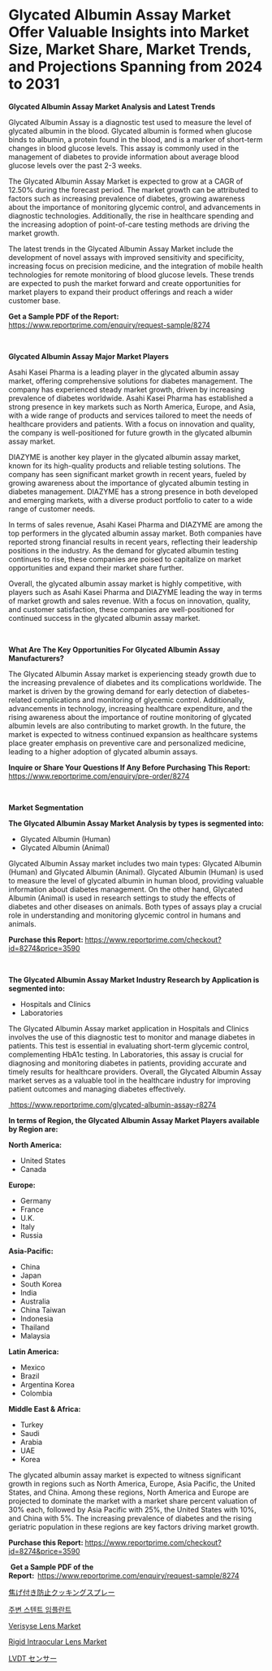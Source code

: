 <p><h1>Glycated Albumin Assay Market Offer Valuable Insights into Market Size, Market Share, Market Trends, and Projections Spanning from 2024 to 2031</h1></p><p><strong>Glycated Albumin Assay Market Analysis and Latest Trends</strong></p>
<p><p>Glycated Albumin Assay is a diagnostic test used to measure the level of glycated albumin in the blood. Glycated albumin is formed when glucose binds to albumin, a protein found in the blood, and is a marker of short-term changes in blood glucose levels. This assay is commonly used in the management of diabetes to provide information about average blood glucose levels over the past 2-3 weeks.</p><p>The Glycated Albumin Assay Market is expected to grow at a CAGR of 12.50% during the forecast period. The market growth can be attributed to factors such as increasing prevalence of diabetes, growing awareness about the importance of monitoring glycemic control, and advancements in diagnostic technologies. Additionally, the rise in healthcare spending and the increasing adoption of point-of-care testing methods are driving the market growth.</p><p>The latest trends in the Glycated Albumin Assay Market include the development of novel assays with improved sensitivity and specificity, increasing focus on precision medicine, and the integration of mobile health technologies for remote monitoring of blood glucose levels. These trends are expected to push the market forward and create opportunities for market players to expand their product offerings and reach a wider customer base.</p></p>
<p><strong>Get a Sample PDF of the Report:&nbsp;</strong> <a href="https://www.reportprime.com/enquiry/request-sample/8274">https://www.reportprime.com/enquiry/request-sample/8274</a></p>
<p>&nbsp;</p>
<p><strong>Glycated Albumin Assay Major Market Players</strong></p>
<p><p>Asahi Kasei Pharma is a leading player in the glycated albumin assay market, offering comprehensive solutions for diabetes management. The company has experienced steady market growth, driven by increasing prevalence of diabetes worldwide. Asahi Kasei Pharma has established a strong presence in key markets such as North America, Europe, and Asia, with a wide range of products and services tailored to meet the needs of healthcare providers and patients. With a focus on innovation and quality, the company is well-positioned for future growth in the glycated albumin assay market.</p><p>DIAZYME is another key player in the glycated albumin assay market, known for its high-quality products and reliable testing solutions. The company has seen significant market growth in recent years, fueled by growing awareness about the importance of glycated albumin testing in diabetes management. DIAZYME has a strong presence in both developed and emerging markets, with a diverse product portfolio to cater to a wide range of customer needs.</p><p>In terms of sales revenue, Asahi Kasei Pharma and DIAZYME are among the top performers in the glycated albumin assay market. Both companies have reported strong financial results in recent years, reflecting their leadership positions in the industry. As the demand for glycated albumin testing continues to rise, these companies are poised to capitalize on market opportunities and expand their market share further.</p><p>Overall, the glycated albumin assay market is highly competitive, with players such as Asahi Kasei Pharma and DIAZYME leading the way in terms of market growth and sales revenue. With a focus on innovation, quality, and customer satisfaction, these companies are well-positioned for continued success in the glycated albumin assay market.</p></p>
<p>&nbsp;</p>
<p><strong>What Are The Key Opportunities For Glycated Albumin Assay Manufacturers?</strong></p>
<p><p>The Glycated Albumin Assay market is experiencing steady growth due to the increasing prevalence of diabetes and its complications worldwide. The market is driven by the growing demand for early detection of diabetes-related complications and monitoring of glycemic control. Additionally, advancements in technology, increasing healthcare expenditure, and the rising awareness about the importance of routine monitoring of glycated albumin levels are also contributing to market growth. In the future, the market is expected to witness continued expansion as healthcare systems place greater emphasis on preventive care and personalized medicine, leading to a higher adoption of glycated albumin assays.</p></p>
<p><strong>Inquire or Share Your Questions If Any Before Purchasing This Report:</strong> <a href="https://www.reportprime.com/enquiry/pre-order/8274">https://www.reportprime.com/enquiry/pre-order/8274</a></p>
<p>&nbsp;</p>
<p><strong>Market Segmentation</strong></p>
<p><strong>The Glycated Albumin Assay Market Analysis by types is segmented into:</strong></p>
<p><ul><li>Glycated Albumin (Human)</li><li>Glycated Albumin (Animal)</li></ul></p>
<p><p>Glycated Albumin Assay market includes two main types: Glycated Albumin (Human) and Glycated Albumin (Animal). Glycated Albumin (Human) is used to measure the level of glycated albumin in human blood, providing valuable information about diabetes management. On the other hand, Glycated Albumin (Animal) is used in research settings to study the effects of diabetes and other diseases on animals. Both types of assays play a crucial role in understanding and monitoring glycemic control in humans and animals.</p></p>
<p><strong>Purchase this Report:&nbsp;</strong><a href="https://www.reportprime.com/checkout?id=8274&price=3590">https://www.reportprime.com/checkout?id=8274&price=3590</a></p>
<p>&nbsp;</p>
<p><strong>The Glycated Albumin Assay Market Industry Research by Application is segmented into:</strong></p>
<p><ul><li>Hospitals and Clinics</li><li>Laboratories</li></ul></p>
<p><p>The Glycated Albumin Assay market application in Hospitals and Clinics involves the use of this diagnostic test to monitor and manage diabetes in patients. This test is essential in evaluating short-term glycemic control, complementing HbA1c testing. In Laboratories, this assay is crucial for diagnosing and monitoring diabetes in patients, providing accurate and timely results for healthcare providers. Overall, the Glycated Albumin Assay market serves as a valuable tool in the healthcare industry for improving patient outcomes and managing diabetes effectively.</p></p>
<p><a href="https://www.reportprime.com/glycated-albumin-assay-r8274">&nbsp;https://www.reportprime.com/glycated-albumin-assay-r8274</a></p>
<p><strong>In terms of Region, the Glycated Albumin Assay Market Players available by Region are:</strong></p>
<p>
    <p> <strong> North America: </strong>
        <ul>
            <li>United States</li>
            <li>Canada</li>
        </ul>
        </p> 
    <p> <strong> Europe: </strong>
        <ul>
            <li>Germany</li>
            <li>France</li>
            <li>U.K.</li>
            <li>Italy</li>
            <li>Russia</li>
        </ul>
        </p> 
    <p> <strong> Asia-Pacific: </strong>
        <ul>
            <li>China</li>
            <li>Japan</li>
            <li>South Korea</li>
            <li>India</li>
            <li>Australia</li>
            <li>China Taiwan</li>
            <li>Indonesia</li>
            <li>Thailand</li>
            <li>Malaysia</li>
        </ul>
        </p> 
    <p> <strong> Latin America: </strong>
        <ul>
            <li>Mexico</li>
            <li>Brazil</li>
            <li>Argentina Korea</li>
            <li>Colombia</li>
        </ul>
        </p> 
    <p> <strong> Middle East & Africa: </strong>
        <ul>
            <li>Turkey</li>
            <li>Saudi</li>
            <li>Arabia</li>
            <li>UAE</li>
            <li>Korea</li>
        </ul>
    </p>
    </p>
<p><p>The glycated albumin assay market is expected to witness significant growth in regions such as North America, Europe, Asia Pacific, the United States, and China. Among these regions, North America and Europe are projected to dominate the market with a market share percent valuation of 30% each, followed by Asia Pacific with 25%, the United States with 10%, and China with 5%. The increasing prevalence of diabetes and the rising geriatric population in these regions are key factors driving market growth.</p></p>
<p><strong>Purchase this Report: </strong><a href="https://www.reportprime.com/checkout?id=8274&price=3590">https://www.reportprime.com/checkout?id=8274&price=3590</a></p>
<p>&nbsp;<strong>Get a Sample PDF of the Report:&nbsp;&nbsp;</strong><a href="https://www.reportprime.com/enquiry/request-sample/8274">https://www.reportprime.com/enquiry/request-sample/8274</a></p>
<p><strong></strong></p>
<p><p><a href="https://github.com/Alenaieme/Market-Research-Report-List-2/blob/main/588831265836.md">焦げ付き防止クッキングスプレー</a></p><p><a href="https://github.com/RichardLueilwitz787/Market-Research-Report-List-2/blob/main/813191187797.md">주변 스텐트 임플란트</a></p><p><a href="https://github.com/AlysaLedner2023/Market-Research-Report-List-2/blob/main/verisyse-lens-market.md">Verisyse Lens Market</a></p><p><a href="https://github.com/Sherrillcrooksxa8i18ucf2m/Market-Research-Report-List-3/blob/main/rigid-intraocular-lens-market.md">Rigid Intraocular Lens Market</a></p><p><a href="https://github.com/klon646/Market-Research-Report-List-2/blob/main/988343865806.md">LVDT センサー</a></p></p>